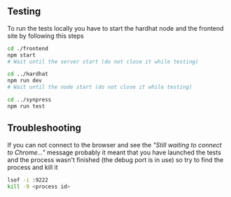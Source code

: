 
## Testing
To run the tests locally you have to start the hardhat node and the frontend site by following this steps 
```bash
cd ./frontend 
npm start
# Wait until the server start (do not close it while testing)

cd ../hardhat
npm run dev
# Wait until the node start (do not close it while testing)

cd ../synpress 
npm run test

```

## Troubleshooting
If you can not connect to the browser and see the 
*"Still waiting to connect to Chrome..."* message probably it meant that you have launched the tests 
and the process wasn't finished (the debug port is in use) so try to find the process and kill it

```bash
lsof -i :9222  
kill -9 <process id> 
```